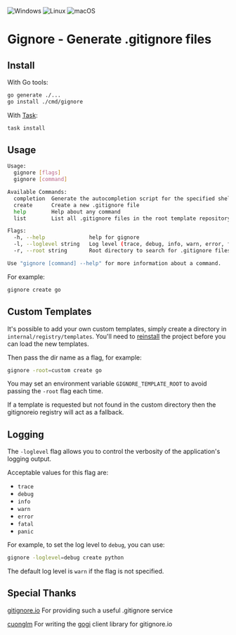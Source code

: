 ![Windows](https://img.shields.io/badge/Windows-0078D6?style=for-the-badge&logo=windows&logoColor=white)
![Linux](https://img.shields.io/badge/Linux-FCC624?style=for-the-badge&logo=linux&logoColor=black)
![macOS](https://img.shields.io/badge/mac%20os-000000?style=for-the-badge&logo=macos&logoColor=F0F0F0)


# Gignore - Generate .gitignore files

## Install

With Go tools:

```bash
go generate ./...
go install ./cmd/gignore
```

With [Task][task]:

```bash
task install
```

## Usage

```bash
Usage:
  gignore [flags]
  gignore [command]

Available Commands:
  completion  Generate the autocompletion script for the specified shell
  create      Create a new .gitignore file
  help        Help about any command
  list        List all .gitignore files in the root template repository

Flags:
  -h, --help              help for gignore
  -l, --loglevel string   Log level (trace, debug, info, warn, error, fatal, panic) (default "warn")
  -r, --root string       Root directory to search for .gitignore files (default "gitignoreio")

Use "gignore [command] --help" for more information about a command.
```

For example:

```bash
gignore create go
```

## Custom Templates

It's possible to add your own custom templates, simply create a directory in `internal/registry/templates`. You'll need to [reinstall](https://github.com/onyx-and-iris/gignore?tab=readme-ov-file#install) the project before you can load the new templates.

Then pass the dir name as a flag, for example:

```bash
gignore -root=custom create go
```

You may set an environment variable `GIGNORE_TEMPLATE_ROOT` to avoid passing the `-root` flag each time.

If a template is requested but not found in the custom directory then the gitignoreio registry will act as a fallback.

## Logging

The `-loglevel` flag allows you to control the verbosity of the application's logging output. 

Acceptable values for this flag are:

- `trace`
- `debug`
- `info`
- `warn`
- `error`
- `fatal`
- `panic`

For example, to set the log level to `debug`, you can use:

```bash
gignore -loglevel=debug create python
```

The default log level is `warn` if the flag is not specified.

## Special Thanks

[gitignore.io][gitignoreio] For providing such a useful .gitignore service

[cuonglm][cuonglm] For writing the [gogi][gogi] client library for gitignore.io


[task]: https://taskfile.dev/
[gitignoreio]: https://www.toptal.com/developers/gitignore
[cuonglm]: https://github.com/cuonglm
[gogi]: https://github.com/cuonglm/gogi
[ignore]: https://github.com/neptship/ignore
